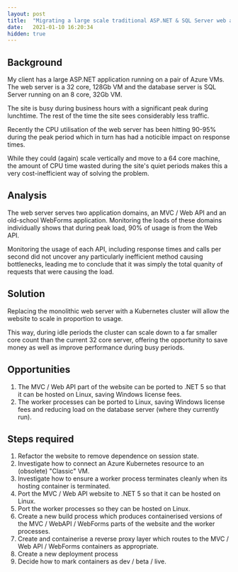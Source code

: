 ```yaml
---
layout: post
title:  "Migrating a large scale traditional ASP.NET & SQL Server web application to Kubernetes"
date:   2021-01-10 16:20:34
hidden: true
---
```


## Background
My client has a large ASP.NET application running on a pair of Azure VMs. The web server is a 32 core, 128Gb VM and the database server is SQL Server running on an 8 core, 32Gb VM.

The site is busy during business hours with a significant peak during lunchtime. The rest of the time the site sees considerably less traffic.

Recently the CPU utilisation of the web server has been hitting 90-95% during the peak period which in turn has had a noticible impact on response times.

While they could (again) scale vertically and move to a 64 core machine, the amount of CPU time wasted during the site's quiet periods makes this a very cost-inefficient way of solving the problem.

## Analysis
The web server serves two application domains, an MVC / Web API and an old-school WebForms application. Monitoring the loads of these domains individually shows that during peak load, 90% of usage is from the Web API.

Monitoring the usage of each API, including response times and calls per second did not uncover any particularly inefficient method causing bottlenecks, leading me to conclude that it was simply the total quanity of requests that were causing the load.

## Solution
Replacing the monolithic web server with a Kubernetes cluster will allow the website to scale in proportion to usage.

This way, during idle periods the cluster can scale down to a far smaller core count than the current 32 core server, offering the opportunity to save money as well as improve performance during busy periods.

## Opportunities
1. The MVC / Web API part of the website can be ported to .NET 5 so that it can be hosted on Linux, saving Windows license fees.
1. The worker processes can be ported to Linux, saving Windows license fees and reducing load on the database server (where they currently run).


## Steps required
1. Refactor the website to remove dependence on session state.
1. Investigate how to connect an Azure Kubernetes resource to an (obsolete) "Classic" VM.
1. Investigate how to ensure a worker process terminates cleanly when its hosting container is terminated.
1. Port the MVC / Web API website to .NET 5 so that it can be hosted on Linux.
1. Port the worker processes so they can be hosted on Linux.
1. Create a new build process which produces containerised versions of the MVC / WebAPI / WebForms parts of the website and the worker processes.
1. Create and containerise a reverse proxy layer which routes to the MVC / Web API / WebForms containers as appropriate.
1. Create a new deployment process
1. Decide how to mark containers as dev / beta / live.

